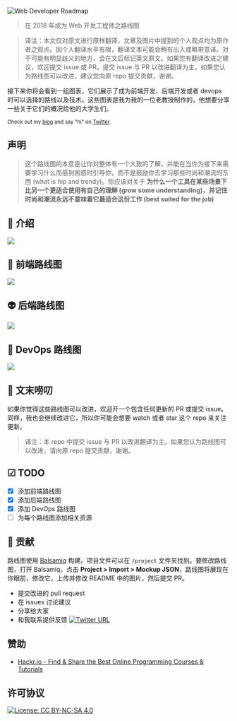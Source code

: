 ![Web Developer Roadmap](https://i.imgur.com/oxsayps.png)

> 在 2018 年成为 Web 开发工程师之路线图

> 译注：本文仅对原文进行原样翻译，文章及图片中提到的个人观点均为原作者之观点。因个人翻译水平有限，翻译文本可能会稍有出入或略带意译。对于可能有明显歧义的地方，会在文后标记英文原文。如果您有翻译改进之建议，欢迎提交 issue 或 PR。提交 issue 与 PR 以改进翻译为主，如果您认为路线图可以改进，建议您向原 repo 提交贡献，谢谢。

接下来你将会看到一组图表，它们展示了成为前端开发、后端开发或者 devops 时可以选择的路线以及技术。这些图表是我为我的一位老教授制作的，他想要分享一些关于它们的概况给他的大学生们。

<sub>Check out my [blog](http://kamranahmed.info) and say "hi" on [Twitter](https://twitter.com/kamranahmedse).</sub>

## 声明

> 这个路线图的本意是让你对整体有一个大致的了解，并能在当你为接下来需要学习什么而感到困惑时引导你，而不是鼓励你去学习那些时尚和潮流的东西 (what is hip and trendy)。你应该对关于 **为什么一个工具在某些场景下比另一个更适合使用有自己的理解 (grow some understanding)，并记住时尚和潮流永远不意味着它最适合这份工作 (best suited for the job)**

## 🚀 介绍

![](./images/introduction.png)

## 🎨 前端路线图

![](./images/frontend.png)

## 👽 后端路线图

![](./images/backend.png)

## 👷 DevOps 路线图

![](./images/devops.png)

## 🚦 文末唠叨

如果你觉得这些路线图可以改进，欢迎开一个包含任何更新的 PR 或提交 issue。同样，我也会继续改进它，所以你可能会想要 watch 或者 star 这个 repo 来关注更新。

> 译注：本 repo 中提交 issue 与 PR 以改进翻译为主。如果您认为路线图可以改进，请向原 repo 提交贡献，谢谢。

## ☑ TODO

- [X] 添加前端路线图
- [X] 添加后端路线图
- [X] 添加 DevOps 路线图
- [ ] 为每个路线图添加相关资源

## 👬 贡献

路线图使用 [Balsamiq](https://balsamiq.com/products/mockups/) 构建。项目文件可以在 `/project` 文件夹找到。要修改路线图，打开 Balsamiq，点击 **Project > Import > Mockup JSON**，路线图将展现在你眼前，修改它，上传并修改 README 中的图片，然后提交 PR。

- 提交改进的 pull request
- 在 issues 讨论建议
- 分享给大家
- 和我联系提供反馈 [![Twitter URL](https://img.shields.io/twitter/url/https/twitter.com/kamranahmedse.svg?style=social&label=Follow%20%40kamranahmedse)](https://twitter.com/kamranahmedse)

## 赞助

- [Hackr.io - Find & Share the Best Online Programming Courses & Tutorials](https://hackr.io)

## 许可协议

[![License: CC BY-NC-SA 4.0](https://img.shields.io/badge/License-CC%20BY--NC--SA%204.0-lightgrey.svg)](https://creativecommons.org/licenses/by-nc-sa/4.0/)
